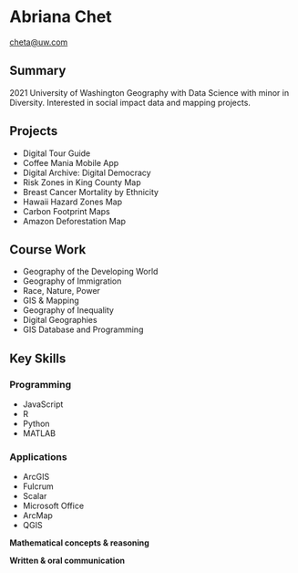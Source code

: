 # Abriana Chet
cheta@uw.com
## Summary

2021 University of Washington Geography with Data Science with minor in Diversity. Interested in social impact data and mapping projects. 

## Projects

* Digital Tour Guide
* Coffee Mania Mobile App 
* Digital Archive: Digital Democracy 
* Risk Zones in King County Map 
* Breast Cancer Mortality by Ethnicity 
* Hawaii Hazard Zones Map 
* Carbon Footprint Maps 
* Amazon Deforestation Map 

## Course Work

 * Geography of the Developing World 
 * Geography of Immigration 
 * Race, Nature, Power 
 * GIS & Mapping 
 * Geography of Inequality 
 * Digital Geographies 
 * GIS Database and Programming

## Key Skills

### Programming
* JavaScript
* R
* Python
* MATLAB

### Applications
* ArcGIS 
* Fulcrum 
* Scalar
* Microsoft Office 
* ArcMap
* QGIS

**Mathematical concepts & reasoning**

**Written & oral communication**
